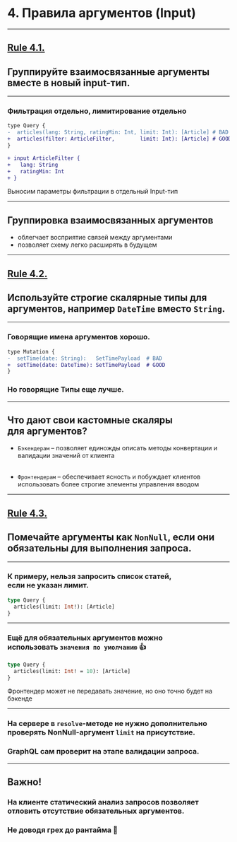 # 4. Правила аргументов (Input)

-----

## [Rule 4.1.](https://github.com/nodkz/conf-talks/tree/master/articles/graphql/schema-design#rule-4.1)

## Группируйте взаимосвязанные аргументы вместе в новый input-тип.

-----

### Фильтрация отдельно, лимитирование отдельно

```diff
type Query {
-  articles(lang: String, ratingMin: Int, limit: Int): [Article] # BAD
+  articles(filter: ArticleFilter,        limit: Int): [Article] # GOOD
}

+ input ArticleFilter {
+   lang: String
+   ratingMin: Int
+ }

```

Выносим параметры фильтрации в отдельный Input-тип

-----

## Группировка взаимосвязанных аргументов

- облегчает восприятие связей между аргументами
- позволяет схему легко расширять в будущем

-----

## [Rule 4.2.](https://github.com/nodkz/conf-talks/tree/master/articles/graphql/schema-design#rule-4.2)

## Используйте строгие скалярные типы для аргументов, например `DateTime` вместо `String`.

-----

### Говорящие имена аргументов хорошо.

```diff
type Mutation {
-  setTime(date: String):   SetTimePayload  # BAD
+  setTime(date: DateTime): SetTimePayload  # GOOD
}

```

### Но говорящие Типы еще лучше.

-----

## Что дают свои кастомные скаляры <br/>для аргументов?

- `Бэкендерам` – позволяет единожды описать методы конвертации и валидации значений от клиента<br/><br/>

- `Фронтендерам` – обеспечивает ясность и побуждает клиентов использовать более строгие элементы управления вводом

-----

## [Rule 4.3.](https://github.com/nodkz/conf-talks/tree/master/articles/graphql/schema-design#rule-4.3)

## Помечайте аргументы как `NonNull`, если они обязательны для выполнения запроса.

-----

### К примеру, нельзя запросить список статей, <br/> если не указан лимит.

```graphql
type Query {
  articles(limit: Int!): [Article]
}

```

-----

### Ещё для обязательных аргументов можно <br/>использовать `значения по умолчанию` 👍

```graphql
type Query {
  articles(limit: Int! = 10): [Article]
}

```

<span class="fragment">Фронтендер может не передавать значение, но оно точно будет на бэкенде</span>

-----

### На сервере в `resolve`-методе не нужно дополнительно проверять NonNull-аргумент `limit` на присутствие.

### GraphQL сам проверит на этапе валидации запроса.

-----

## Важно! <!-- .element: class="red" -->

### На клиенте статический анализ запросов позволяет отловить отсутствие обязательных аргументов.

### Не доводя грех до рантайма 🤞<!-- .element: class="fragment red" -->
